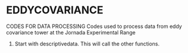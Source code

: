 # EDDYCOVARIANCE
CODES FOR DATA PROCESSING
Codes used to process data from eddy covariance tower at the Jornada Experimental Range


1) Start with descriptivedata. This will call the other functions. 
